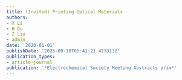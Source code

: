 ```yaml
---
title: (Invited) Printing Optical Materials
authors:
- X Li
- H Du
- Z Liu
- admin
date: '2020-01-01'
publishDate: '2025-09-18T05:41:21.423313Z'
publication_types:
- article-journal
publication: '*Electrochemical Society Meeting Abstracts prim*'
---
```

